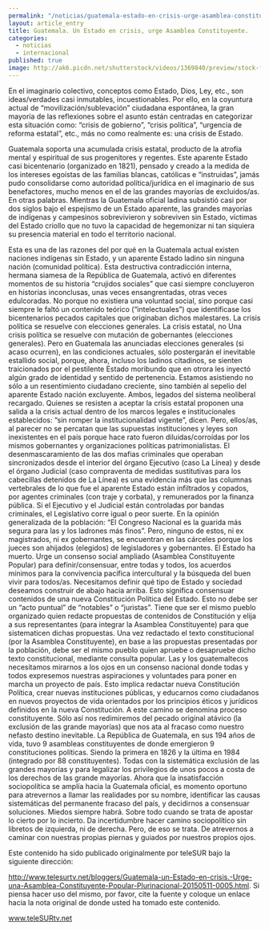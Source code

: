 ```yaml
---
permalink: "/noticias/guatemala-estado-en-crisis-urge-asamblea-constituyente.html"
layout: article_entry
title: Guatemala. Un Estado en crisis, urge Asamblea Constituyente.
categories: 
  - noticias
  - internacional
published: true
image: http://ak6.picdn.net/shutterstock/videos/1369840/preview/stock-footage-guatemala-flag-loop.jpg
---
```


En el imaginario colectivo, conceptos como Estado, Dios, Ley, etc., son ideas/verdades casi inmutables, incuestionables. Por ello, en la coyuntura actual de “movilización/sublevación” ciudadana espontánea, la gran mayoría de las reflexiones sobre el asunto están centradas en categorizar esta situación como: “crisis de gobierno”, “crisis política”, “urgencia de reforma estatal”, etc., más no como realmente es: una crisis de Estado. 

Guatemala soporta una acumulada crisis estatal, producto de la atrofia mental y espiritual de sus progenitores y regentes. Este aparente Estado casi bicentenario (organizado en 1821), pensado y creado a la medida de los intereses egoístas de las familias blancas, católicas e “instruidas”, jamás pudo consolidarse como autoridad política/jurídica en el imaginario de sus benefactores, mucho menos en el de las grandes mayorías de excluidos/as. En otras palabras. Mientras la Guatemala oficial ladina subsistió casi por dos siglos bajo el espejismo de un Estado aparente, las grandes mayorías de indígenas y campesinos sobrevivieron y sobreviven sin Estado, víctimas del Estado criollo que no tuvo la capacidad de hegemonizar ni tan siquiera su presencia material en todo el territorio nacional. 

Esta es una de las razones del por qué en la Guatemala actual existen naciones indígenas sin Estado, y un aparente Estado ladino sin ninguna nación (comunidad política). Esta destructiva contradicción interna, hermana siamesa de la República de Guatemala, activó en diferentes momentos de su historia “crujidos sociales” que casi siempre concluyeron en historias inconclusas, unas veces ensangrentadas, otras veces edulcoradas. No porque no existiera una voluntad social, sino porque casi siempre le faltó un contenido teórico (“intelectuales”) que identificase los bicentenarios pecados capitales que originaban dichos malestares. La crisis política se resuelve con elecciones generales. La crisis estatal, no Una crisis política se resuelve con mutación de gobernantes (elecciones generales). Pero en Guatemala las anunciadas elecciones generales (si acaso ocurren), en las condiciones actuales, sólo postergarán el inevitable estallido social, porque, ahora, incluso los ladinos citadinos, se sienten traicionados por el pestilente Estado moribundo que en otrora les inyectó algún grado de identidad y sentido de pertenencia. Estamos asistiendo no sólo a un resentimiento ciudadano creciente, sino también al sepelio del aparente Estado nación excluyente. Ambos, legados del sistema neoliberal recargado. Quienes se resisten a aceptar la crisis estatal proponen una salida a la crisis actual dentro de los marcos legales e institucionales establecidos: “sin romper la institucionalidad vigente”, dicen. Pero, ellos/as, al parecer no se percatan que las supuestas  instituciones y leyes son inexistentes en el país porque hace rato fueron diluidas/corroídas por los mismos gobernantes y organizaciones políticas patrimonialistas. El desenmascaramiento de las dos mafias criminales que operaban sincronizados desde el interior del órgano Ejecutivo (caso La Línea) y desde el órgano Judicial (caso compraventa de medidas sustitutivas para los cabecillas detenidos de La Línea) es una evidencia más que las columnas vertebrales de lo que fue el aparente Estado están infiltrados y copados, por agentes criminales (con traje y corbata), y remunerados por la finanza pública. Si el Ejecutivo y el Judicial están controladas por bandas criminales, el Legislativo corre igual o peor suerte. En la opinión generalizada de la población: “El Congreso Nacional es la guarida más segura para las y los ladrones más finos”. Pero, ninguno de estos, ni ex magistrados, ni ex gobernantes, se encuentran en las cárceles porque los jueces son ahijados (elegidos) de legisladores y gobernantes. El Estado ha muerto. Urge un consenso social ampliado (Asamblea Constituyente Popular) para definir/consensuar, entre todas y todos, los acuerdos mínimos para la convivencia pacífica intercultural y la búsqueda del buen vivir para todos/as. Necesitamos definir qué tipo de Estado y sociedad deseamos construir de abajo hacia arriba. Esto significa consensuar contenidos de una nueva Constitución Política del Estado. Esto no debe ser un “acto puntual” de “notables” o “juristas”. Tiene que ser el mismo pueblo organizado quien redacte propuestas de contenidos de Constitución y elija a sus representantes (para integrar la Asamblea Constituyente) para que sistematicen dichas propuestas. Una vez redactado el texto constitucional (por la Asamblea Constituyente), en base a las propuestas presentadas por la población, debe ser el mismo pueblo quien apruebe o desapruebe dicho texto constitucional, mediante consulta popular. Las y los guatemaltecos necesitamos mirarnos a los ojos en un consenso nacional donde todas y todos expresemos nuestras aspiraciones y voluntades para poner en marcha un proyecto de país. Esto implica redactar nueva Constitución Política, crear nuevas instituciones públicas, y educarnos como ciudadanos en nuevos proyectos de vida orientados por los principios éticos y jurídicos definidos en la nueva Constitución. A este camino se denomina proceso constituyente. Sólo así nos redimiremos del pecado original atávico (la exclusión de las grande mayorías) que nos ata al fracaso como nuestro nefasto destino inevitable. La República de Guatemala, en sus 194 años de vida, tuvo 9 asambleas constituyentes de donde emergieron 9 constituciones políticas. Siendo la primera en 1826 y la última en 1984 (integrado por 88 constituyentes). Todas con la sistemática exclusión de las grandes mayorías y para legalizar los privilegios de unos pocos a costa de los derechos de las grande mayorías. Ahora que la insatisfacción sociopolítica se amplía hacia la Guatemala oficial, es momento oportuno para atrevernos a llamar las realidades por su nombre, identificar las causas sistemáticas del permanente fracaso del país, y decidirnos a consensuar soluciones. Miedos siempre habrá. Sobre todo cuando se trata de apostar lo cierto por lo incierto. Da incertidumbre hacer camino sociopolítico sin libretos de izquierda, ni de derecha. Pero, de eso se trata. De atrevernos a caminar con nuestras propias piernas y guiados por nuestros propios ojos.

Este contenido ha sido publicado originalmente por teleSUR bajo la siguiente dirección: 

http://www.telesurtv.net/bloggers/Guatemala-un-Estado-en-crisis.-Urge-una-Asamblea-Constituyente-Popular-Plurinacional-20150511-0005.html. Si piensa hacer uso del mismo, por favor, cite la fuente y coloque un enlace hacia la nota original de donde usted ha tomado este contenido. 

www.teleSURtv.net

